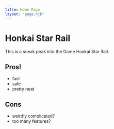 ```yaml
--- 
title: Home Page
layout: "page.njk"
---
```


# Honkai Star Rail

This is a sneak peak into the Game Honkai Star Rail.

## Pros!

- fast
- safe
- pretty neat

## Cons
- weirdly complicated?
- too many features?